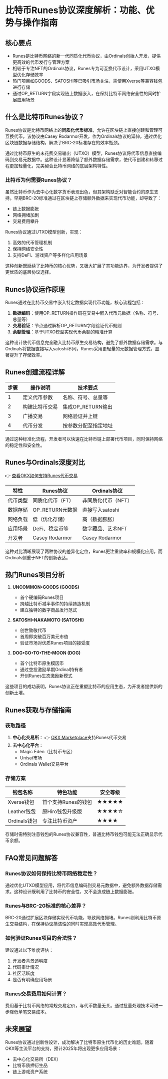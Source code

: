# 比特币Runes协议深度解析：功能、优势与操作指南

## 核心要点
- Runes是比特币网络的新一代同质化代币协议，由Ordinals创始人开发，提供更高效的代币发行与管理方案
- 相较于专注NFT的Ordinals协议，Runes专为可互换代币设计，采用UTXO模型优化存储效率
- 热门项目如GOODS、SATOSHI等已吸引市场关注，需使用Xverse等兼容钱包进行存储
- 通过OP_RETURN字段实现链上数据嵌入，在保持比特币网络安全性的同时扩展应用场景

## 什么是比特币Runes协议？

Runes协议是比特币网络上的**同质化代币标准**，允许在区块链上直接创建和管理可互换代币。该协议由Casey Rodarmor开发，作为Ordinals协议的延伸，通过优化区块链数据存储结构，解决了BRC-20标准存在的效率瓶颈。

通过比特币原生的未花费交易输出（UTXO）模型，Runes协议将代币信息直接编码到交易元数据中。这种设计显著降低了额外数据存储需求，使代币创建和转移过程更加轻量化，完美契合比特币网络的底层架构特性。

### 比特币为何需要Runes协议？
虽然比特币作为去中心化数字货币表现出色，但其架构缺乏对智能合约的原生支持。早期BRC-20标准通过在区块链上存储额外数据来实现代币功能，却导致了：
- 链上数据膨胀
- 网络拥堵加剧
- 交易费用攀升

Runes协议通过UTXO模型创新，实现：
1. 高效的代币管理机制
2. 保持网络安全性
3. 支持DeFi、游戏资产等多样化应用场景

这种创新既延续了比特币的核心优势，又极大扩展了其功能边界，为开发者提供了更优质的底层协议选择。

## Runes协议运作原理

Runes通过在比特币交易中嵌入特定数据实现代币功能，核心流程包括：
1. **数据编码**：使用OP_RETURN操作码在交易中嵌入代币元数据（名称、符号、总量等）
2. **交易验证**：节点通过解析OP_RETURN字段验证代币规则
3. **余额管理**：基于UTXO模型实现代币余额的精准计算

这种设计使代币信息完全融入比特币原生交易结构，避免了额外数据存储需求。与Ordinals将数据直接写入satoshi不同，Runes采用更轻量的元数据管理方式，显著提升了存储效率。

## Runes创建流程详解

| 步骤 | 操作说明 | 技术要点 |
|------|----------|----------|
| 1 | 定义代币参数 | 名称、符号、总量等 |
| 2 | 构建比特币交易 | 集成OP_RETURN输出 |
| 3 | 广播交易 | 网络验证并上链 |
| 4 | 代币分发 | 按参数分配至指定地址 |

通过这种标准化流程，开发者可以快速在比特币链上部署代币项目，同时保持网络的稳定性和安全性。

## Runes与Ordinals深度对比

👉 [查看OKX如何支持Runes代币交易](https://bit.ly/okx_welcome)

| 特性 | Runes协议 | Ordinals协议 |
|------|-----------|--------------|
| 代币类型 | 同质化代币（FT） | 非同质化代币（NFT） |
| 数据存储 | OP_RETURN元数据 | 直接写入satoshi |
| 网络负载 | 低（优化存储） | 高（数据膨胀） |
| 应用场景 | DeFi、稳定币等 | 数字藏品、艺术NFT |
| 开发者 | Casey Rodarmor | Casey Rodarmor |

这种对比清晰展现了两种协议的差异化定位，Runes更注重效率和规模化应用，而Ordinals侧重于NFT的创新表达。

## 热门Runes项目分析

1. **UNCOMMON•GOODS (GOODS)**
   - 首个硬编码Runes项目
   - 跨越比特币减半事件的持续铸造机制
   - 建立独特的数字商品发行范式

2. **SATOSHI•NAKAMOTO (SATOSHI)**
   - 创世致敬代币
   - 首周即突破百万美元市值
   - 验证市场对优质Runes项目的接受度

3. **DOG•GO•TO•THE•MOON (DOG)**
   - 首个比特币原生模因币
   - 通过空投激励早期Ordinal持有者
   - 开创Runes生态激励新模式

这些项目的成功表明，Runes协议正在重塑比特币的应用生态，为开发者提供新的创新土壤。

## Runes获取与存储指南

### 获取路径
1. **中心化交易所**：
   👉 [OKX Marketplace](https://bit.ly/okx_welcome)支持Runes代币交易
2. **去中心化平台**：
   - Magic Eden（比特币专区）
   - Unisat市场
   - Ordinals Wallet交易平台

### 存储方案
| 钱包名称 | 特色功能 | 安全等级 |
|----------|----------|----------|
| Xverse钱包 | 首个支持Runes的钱包 | ★★★★★ |
| Leather钱包 | 原Hiro钱包升级版 | ★★★★☆ |
| Ordinals钱包 | 专注比特币资产 | ★★★★ |

存储时需特别注意钱包的Runes协议兼容性，普通比特币钱包可能无法正确显示代币余额。

## FAQ常见问题解答

### Runes协议如何保持比特币网络稳定性？
通过优化UTXO模型应用，将代币信息编码到交易元数据中，避免额外数据存储需求。这种设计既利用了比特币的安全性，又不会造成链上数据膨胀。

### Runes与BRC-20标准的核心差异？
BRC-20通过扩展区块存储实现代币功能，导致网络拥堵。Runes则利用比特币原生交易结构，在保持协议简洁性的同时实现高效代币管理。

### 如何验证Runes项目的合法性？
建议通过以下维度评估：
1. 开发者背景透明度
2. 代码审计情况
3. 社区活跃度
4. 是否有明确应用场景

### Runes交易费用如何计算？
费用基于比特币网络的常规交易定价，与代币数量无关。通过批量处理技术可进一步降低单笔交易成本。

## 未来展望

Runes协议通过创新性设计，成功解决了比特币原生代币化的历史难题。随着OKX等主流平台的支持，预计2025年将出现更多应用场景：
- 去中心化交易所（DEX）
- 比特币质押衍生品
- 链上游戏资产系统
